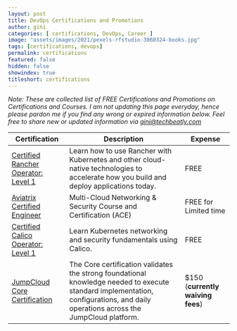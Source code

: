 ```yaml
---
layout: post
title: DevOps Certifications and Promotions
author: gini
categories: [ certifications, DevOps, Career ]
image: "assets/images/2021/pexels-rfstudio-3060324-books.jpg"
tags: [certifications, devops]
permalink: certifications
featured: false
hidden: false
showindex: true
titleshort: certifications
---
```


*Note: These are collected list of FREE Certifications and Promotions on Certifications and Courses. I am not updating this page everyday, hence please pardon me if you find any wrong or expired information below. Feel free to share new or updated information via [gini@techbeatly.com](mailto:gini@techbeatly.com)*

| Certification      |	Description |	Expense | 
|--------------------|-----------|------------|
| [Certified Rancher Operator: Level 1](https://academy.rancher.com/courses/course-v1:RANCHER+K101+2019/about)| Learn how to use Rancher with Kubernetes and other cloud-native technologies to accelerate how you build and deploy applications today. | FREE |
| [Aviatrix Certified Engineer](https://aviatrix.teachable.com/) 	| Multi-Cloud Networking & Security Course and Certification (ACE)  | FREE for Limited time | 
| [Certified Calico Operator: Level 1](https://academy.tigera.io/course/certified-calico-operator-level-1/) | Learn Kubernetes networking and security fundamentals using Calico. | FREE |
| [JumpCloud Core Certification](https://jumpcloud.com/university/certifications/core) | The Core certification validates the strong foundational knowledge needed to execute standard implementation, configurations, and daily operations across the JumpCloud platform. |  $150 (**currently waiving fees**) | 

<br><br><br>